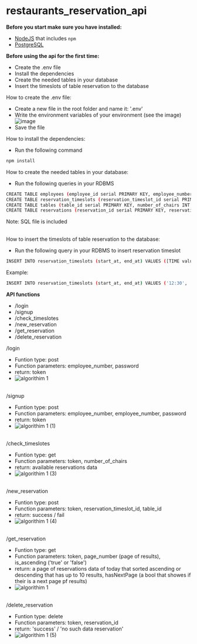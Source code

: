 # restaurants_reservation_api

**Before you start make sure you have installed:**

- [NodeJS](https://www.npmjs.com/) that includes `npm`
- [PostgreSQL](https://www.postgresql.org/)




**Before using the api for the first time:**

- Create the .env file
- Install the dependencies
- Create the needed tables in your database
- Insert the timeslots of table reservation to the database




How to create the .env file:
- Create a new file in the root folder and name it: '.env'
- Write the environment variables of your environment (see the image) 
 <br> ![image](https://user-images.githubusercontent.com/48700453/128815877-365e5761-4ad8-439c-a76c-3f71c84c2fff.png)
- Save the file


How to install the dependencies:
- Run the following command
```bash
npm install
```

 How to create the needed tables in your database:
 - Run the following queries in your RDBMS
 ```bash
CREATE TABLE employees (employee_id serial PRIMARY KEY, employee_number INT UNIQUE NOT NULL,employee_name VARCHAR ( 50 ) NOT NULL, password VARCHAR ( 128 ) NOT NULL);
CREATE TABLE reservation_timeslots (reservation_timeslot_id serial PRIMARY KEY, start_at TIME NOT NULL, end_at TIME NOT NULL);
CREATE TABLE tables (table_id serial PRIMARY KEY, number_of_chairs INT NOT NULL, is_active bool NOT NULL);
CREATE TABLE reservations (reservation_id serial PRIMARY KEY, reservation_timeslot_id INT NOT NULL, table_id INT NOT NULL, reservation_date DATE NOT NULL);
```
Note: SQL file is included<br><br>


How to insert the timeslots of table reservation to the database:
- Run the following query in your RDBMS to insert reservation timeslot
 ```bash
INSERT INTO reservation_timeslots (start_at, end_at) VALUES ([TIME value], [TIME value]);
```
Example:
 ```bash
INSERT INTO reservation_timeslots (start_at, end_at) VALUES ('12:30', '13:45');
```




**API functions**
- /login
- /signup
- /check_timeslotes
- /new_reservation
- /get_reservation
- /delete_reservation


/login 
- Funtion type: post
- Function parameters: employee_number, password
- return: token
- ![algorithim 1](https://user-images.githubusercontent.com/48700453/128823622-8586deca-8bd3-4f6b-9f5c-9ca2a7382a6f.jpg)
<br> <br>

/signup
- Funtion type: post
- Function parameters: employee_number, employee_number, password
- return: token
- ![algorithim 1 (1)](https://user-images.githubusercontent.com/48700453/128828790-1cb97eac-9e95-47c7-9e40-6a876d023141.jpg)
<br> <br>

/check_timeslotes
- Funtion type: get
- Function parameters: token, number_of_chairs
- return: available reservations data
- ![algorithim 1 (3)](https://user-images.githubusercontent.com/48700453/128828848-033296eb-f2ac-4334-b956-dd23ddd4ab66.jpg)
<br> <br>

/new_reservation
- Funtion type: post
- Function parameters: token, reservation_timeslot_id, table_id
- return: success / fail
- ![algorithim 1 (4)](https://user-images.githubusercontent.com/48700453/128828892-542a3b8e-6c24-46f6-a85e-b5d100a1d5f9.jpg)
<br> <br>

/get_reservation
- Funtion type: get
- Function parameters: token, page_number (page of results), is_ascending ('true' or 'false')
- return: a page of reservations data of today that sorted ascending or descending that has up to 10 results, hasNextPage (a bool that showes if their is a next page pf results)
- ![algorithim 1](https://user-images.githubusercontent.com/48700453/128828944-3b801cf7-966e-4feb-9962-6eeeac66b71a.png)
<br> <br>

/delete_reservation
- Funtion type: delete
- Function parameters: token, reservation_id 
- return: 'success' / 'no such data reservation'
- ![algorithim 1 (5)](https://user-images.githubusercontent.com/48700453/128829018-255e94e4-4af0-4d76-9214-fb2eca20de7e.jpg)

<br> <br>
